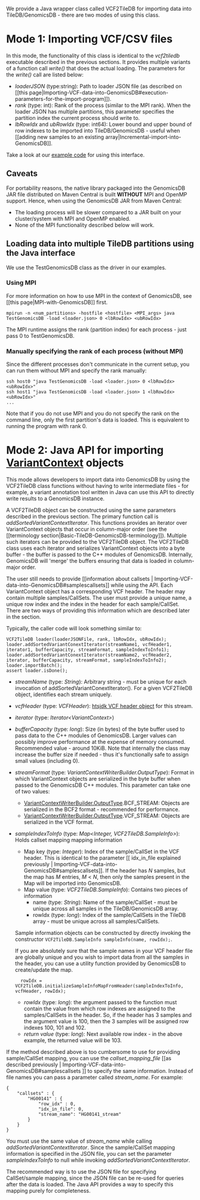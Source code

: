 We provide a Java wrapper class called VCF2TileDB for importing data into TileDB/GenomicsDB - there are two modes of using this class.

# Mode 1: Importing VCF/CSV files
In this mode, the functionality of this class is identical to the _vcf2tiledb_ executable described in the previous sections. It provides multiple variants of a function call _write()_ that does the actual loading. The parameters for the _write()_ call are listed below:

* _loaderJSON_ (type:string): Path to loader JSON file (as described on [[this page|Importing-VCF-data-into-GenomicsDB#execution-parameters-for-the-import-program]]).
* _rank_ (type: int): Rank of the process (similar to the MPI rank). When the loader JSON has multiple partitions, this parameter specifies the partition index the current process should write to.
* _lbRowIdx_ and _ubRowIdx_ (type: int64): Lower bound and upper bound of row indexes to be imported into TileDB/GenomicsDB - useful when [[adding new samples to an existing array|Incremental-import-into-GenomicsDB]].

Take a look at our [example code](https://github.com/Intel-HLS/GenomicsDB/tree/master/example/java/test_genomicsdb_jar) for using this interface.

## Caveats
For portability reasons, the native library packaged into the GenomicsDB JAR file distributed on Maven Central is built **WITHOUT** MPI and OpenMP support. Hence, when using the GenomicsDB JAR from Maven Central:
* The loading process will be slower compared to a JAR built on your cluster/system with MPI and OpenMP enabled.
* None of the MPI functionality described below will work.

## Loading data into multiple TileDB partitions using the Java interface
We use the TestGenomicsDB class as the driver in our examples.
### Using MPI
For more information on how to use MPI in the context of GenomicsDB, see [[this page|MPI-with-GenomicsDB]] first.

    mpirun -n <num_partitions> -hostfile <hostfile> <MPI_args> java TestGenomicsDB -load <loader.json> 0 <lbRowIdx> <ubRowIdx>

The MPI runtime assigns the rank (partition index) for each process - just pass 0 to TestGenomicsDB.

### Manually specifying the rank of each process (without MPI)
Since the different processes don't communicate in the current setup, you can run them without MPI and specify the rank manually:

    ssh host0 "java TestGenomicsDB -load <loader.json> 0 <lbRowIdx> <ubRowIdx>"
    ssh host1 "java TestGenomicsDB -load <loader.json> 1 <lbRowIdx> <ubRowIdx>"
    ...

Note that if you do not use MPI and you do not specify the rank on the command line, only the first partition's data is loaded. This is equivalent to running the program with rank 0.

# Mode 2: Java API for importing [VariantContext](https://samtools.github.io/htsjdk/javadoc/htsjdk/htsjdk/variant/variantcontext/VariantContext.html) objects
This mode allows developers to import data into GenomicsDB by using the VCF2TileDB class functions without having to write intermediate files - for example, a variant annotation tool written in Java can use this API to directly write results to a GenomicsDB instance.

A VCF2TileDB object can be constructed using the same parameters described in the previous section. The primary function call is _addSortedVariantContextIterator_. This functions provides an iterator over VariantContext objects that occur in column-major order (see the [[terminology section|Basic-TileDB-GenomicsDB-terminology]]). Multiple such iterators can be provided to the VCF2TileDB object. The VCF2TileDB class uses each iterator and serializes VariantContext objects into a byte buffer - the buffer is passed to the C++ modules of GenomicsDB. Internally, GenomicsDB will 'merge' the buffers ensuring that data is loaded in column-major order.

The user still needs to provide [[information about callsets | Importing-VCF-data-into-GenomicsDB#samplescallsets]] while using the API. Each VariantContext object has a corresponding VCF header. The header may contain multiple samples/CallSets. The user must provide a unique name, a unique row index and the index in the header for each sample/CallSet. There are two ways of providing this information which are described later in the section.

Typically, the caller code will look something similar to:

    VCF2TileDB loader(loaderJSONFile, rank, lbRowIdx, ubRowIdx);
    loader.addSortedVariantConextIterator(streamName1, vcfHeader1, iterator1, bufferCapacity, streamFormat, sampleIndexToInfo1);
    loader.addSortedVariantConextIterator(streamName2, vcfHeader2, iterator, bufferCapacity, streamFormat, sampleIndexToInfo2);
    loader.importBatch();
    assert loader.isDone();

* _streamName_ (type: _String_): Arbitrary string - must be unique for each invocation of addSortedVariantConextIterator(). For a given VCF2TileDB object, identifies each stream uniquely.
* _vcfHeader_ (type: _VCFHeader_): [htsjdk VCF header object](https://samtools.github.io/htsjdk/javadoc/htsjdk/htsjdk/variant/vcf/VCFHeader.html) for this stream.
* _iterator_ (type: _Iterator\<VariantContext\>_)
* _bufferCapacity_ (type: _long_): Size (in bytes) of the byte buffer used to pass data to the C++ modules of GenomicsDB. Larger values can possibly improve performance at the expense of memory consumed. Recommended value - around 10KiB. Note that internally the class may increase the buffer size if needed - thus it's functionally safe to assign small values (including 0).
* _streamFormat_ (type: _VariantContextWriterBuilder.OutputType_): Format in which VariantContext objects are serialized in the byte buffer when passed to the GenomicsDB C++ modules. This parameter can take one of two values:
  * [VariantContextWriterBuilder.OutputType](https://samtools.github.io/htsjdk/javadoc/htsjdk/htsjdk/variant/variantcontext/writer/VariantContextWriterBuilder.OutputType.html).BCF_STREAM: Objects are serialized in the BCF2 format - recommended for performance.
  * [VariantContextWriterBuilder.OutputType](https://samtools.github.io/htsjdk/javadoc/htsjdk/htsjdk/variant/variantcontext/writer/VariantContextWriterBuilder.OutputType.html).VCF_STREAM: Objects are serialized in the VCF format.
* _sampleIndexToInfo_ (type: _Map\<Integer, VCF2TileDB.SampleInfo\>_):   Holds callset mapping mapping information
  * Map key (type: _Integer_): Index of the sample/CallSet in the VCF header. This is identical to the parameter [[ idx_in_file explained previously | Importing-VCF-data-into-GenomicsDB#samplescallsets]]. If the header has _N_ samples, but the map has _M_ entries, _M_ \< _N_, then only the samples present in the Map will be imported into GenomicsDB.
  * Map value (type: _VCF2TileDB.SampleInfo_): Contains two pieces of information
    * name (type: _String_): Name of the sample/CallSet - must be unique across all samples in the TileDB/GenomicsDB array.
    * rowIdx (type: _long_): Index of the sample/CallSets in the TileDB array - must be unique across all samples/CallSets.

  Sample information objects can be constructed by directly invoking the constructor `VCF2TileDB.SampleInfo sampleInfo(name, rowIdx);`.

  If you are absolutely sure that the sample names in your VCF header file are globally unique and you wish to import data from all the samples in the header, you can use a utility function provided by GenomicsDB to create/update the map.

        rowIdx = VCF2TileDB.initializeSampleInfoMapFromHeader(sampleIndexToInfo, vcfHeader, rowIdx);

    * _rowIdx_ (type: _long_): the argument passed to the function must contain the value from which row indexes are assigned to the samples/CallSets in the header. So, if the header has 3 samples and the argument value is 100, then the 3 samples will be assigned row indexes 100, 101 and 102.
    * _return value_ (type: _long_): Next available row index - in the above example, the returned value will be 103.

If the method described above is too cumbersome to use for providing sample/CallSet mapping, you can use the _callset_mapping_file_ [[as described previously | Importing-VCF-data-into-GenomicsDB#samplescallsets ]] to specify the same information. Instead of file names you can pass a parameter called _stream_name_. For example:

    {
        "callsets" : { 
            "HG00141" : {
                "row_idx" : 0,
                "idx_in_file": 0,
                "stream_name": "HG00141_stream"
            }
        }
    }

You must use the same value of _stream_name_ while calling _addSortedVariantContextIterator_. Since the sample/CallSet mapping information is specified in the JSON file, you can set the parameter _sampleIndexToInfo_ to null while invoking _addSortedVariantContextIterator_.

The recommended way is to use the JSON file for specifying CallSet/sample mapping, since the JSON file can be re-used for queries after the data is loaded. The Java API provides a way to specify this mapping purely for completeness.